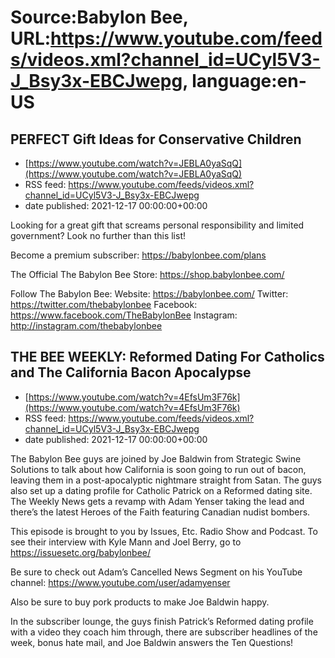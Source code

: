 # Source:Babylon Bee, URL:https://www.youtube.com/feeds/videos.xml?channel_id=UCyl5V3-J_Bsy3x-EBCJwepg, language:en-US

## PERFECT Gift Ideas for Conservative Children
 - [https://www.youtube.com/watch?v=JEBLA0yaSqQ](https://www.youtube.com/watch?v=JEBLA0yaSqQ)
 - RSS feed: https://www.youtube.com/feeds/videos.xml?channel_id=UCyl5V3-J_Bsy3x-EBCJwepg
 - date published: 2021-12-17 00:00:00+00:00

Looking for a great gift that screams personal responsibility and limited government? Look no further than this list!

Become a premium subscriber:  https://babylonbee.com/plans

The Official The Babylon Bee Store:  https://shop.babylonbee.com/

Follow The Babylon Bee:
Website: https://babylonbee.com/
Twitter: https://twitter.com/thebabylonbee
Facebook: https://www.facebook.com/TheBabylonBee
Instagram: http://instagram.com/thebabylonbee

## THE BEE WEEKLY: Reformed Dating For Catholics and The California Bacon Apocalypse
 - [https://www.youtube.com/watch?v=4EfsUm3F76k](https://www.youtube.com/watch?v=4EfsUm3F76k)
 - RSS feed: https://www.youtube.com/feeds/videos.xml?channel_id=UCyl5V3-J_Bsy3x-EBCJwepg
 - date published: 2021-12-17 00:00:00+00:00

The Babylon Bee guys are joined by Joe Baldwin from Strategic Swine Solutions to talk about how California is soon going to run out of bacon, leaving them in a post-apocalyptic nightmare straight from Satan. The guys also set up a dating profile for Catholic Patrick on a Reformed dating site. The Weekly News gets a revamp with Adam Yenser taking the lead and there’s the latest Heroes of the Faith featuring Canadian nudist bombers. 

This episode is brought to you by Issues, Etc. Radio Show and Podcast. To see their interview with Kyle Mann and Joel Berry, go to https://issuesetc.org/babylonbee/

Be sure to check out Adam’s Cancelled News Segment on his YouTube channel: https://www.youtube.com/user/adamyenser

Also be sure to buy pork products to make Joe Baldwin happy.

In the subscriber lounge, the guys finish Patrick’s Reformed dating profile with a video they coach him through, there are subscriber headlines of the week, bonus hate mail, and Joe Baldwin answers the Ten Questions!

